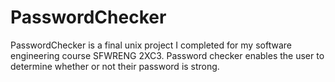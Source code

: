 # PasswordChecker
PasswordChecker is a final unix project I completed for my software engineering course SFWRENG 2XC3. Password checker enables the user to determine whether or not their password is strong.
